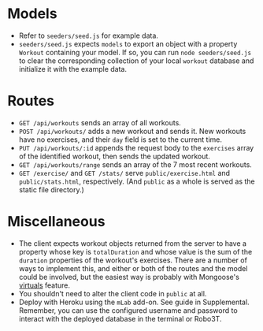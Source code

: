 # Models
* Refer to `seeders/seed.js` for example data.
* `seeders/seed.js` expects `models` to export an object with a property `Workout` containing your model. If so, you can run `node seeders/seed.js` to clear the corresponding collection of your local `workout` database and initialize it with the example data.

# Routes
* `GET /api/workouts` sends an array of all workouts.
* `POST /api/workouts/` adds a new workout and sends it. New workouts have no exercises, and their `day` field is set to the current time.
* `PUT /api/workouts/:id` appends the request body to the `exercises` array of the identified workout, then sends the updated workout.
* `GET /api/workouts/range` sends an array of the 7 most recent workouts.
* `GET /exercise/` and `GET /stats/` serve `public/exercise.html` and `public/stats.html`, respectively. (And `public` as a whole is served as the static file directory.)

# Miscellaneous
* The client expects workout objects returned from the server to have a property whose key is `totalDuration` and whose value is the sum of the `duration` properties of the workout's exercises. There are a number of ways to implement this, and either or both of the routes and the model could be involved, but the easiest way is probably with Mongoose's [virtuals](https://mongoosejs.com/docs/guide.html#virtuals) feature.
* You shouldn't need to alter the client code in `public` at all.
* Deploy with Heroku using the `mLab` add-on. See guide in Supplemental. Remember, you can use the configured username and password to interact with the deployed database in the terminal or Robo3T.